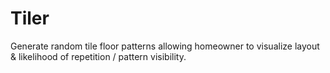 # Tiler

Generate random tile floor patterns allowing homeowner to visualize layout & likelihood of repetition / pattern visibility.
